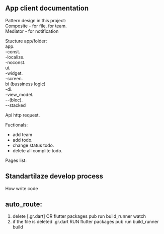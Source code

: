 ## App client documentation  

Pattern design in this project:   
Composite - for file, for team.  
Mediator - for notification   

Stucture app/folder:   
app.  
-const.  
-localize.  
-noconst.  
ui.  
-widget.  
-screen.   
bi (bussiness logic)   
-di.  
-view_model.  
--(bloc).  
--stacked   


Api http request. 
 
Fuctionals:  
- add team  
- add todo. 
- change status todo. 
- delete all complite todo. 

Pages list:  


## Standartilaze develop process
How write code  


## auto_route:  
1. delete [.gr.dart]  OR  flutter packages pub run build_runner watch  
2. if the file is deleted .gr.dart  RUN  flutter packages pub run build_runner build   


